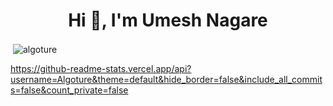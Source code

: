 <h1 align="center">Hi 👋, I'm Umesh Nagare</h1>


<p>&nbsp;<img align="center" src="https://github-readme-stats.vercel.app/api?username=algoture&show_icons=true&locale=en" alt="algoture" /></p>

https://github-readme-stats.vercel.app/api?username=Algoture&theme=default&hide_border=false&include_all_commits=false&count_private=false

 
 
